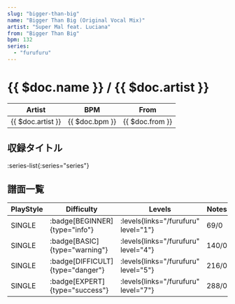 ```yaml
---
slug: "bigger-than-big"
name: "Bigger Than Big (Original Vocal Mix)"
artist: "Super Mal feat. Luciana"
from: "Bigger Than Big"
bpm: 132
series:
  - "furufuru"
---
```


# {{ $doc.name }} / {{ $doc.artist }}

|Artist|BPM|From|
|------|---|----|
|{{ $doc.artist }}|{{ $doc.bpm }}|{{ $doc.from }}|

## 収録タイトル

:series-list{:series="series"}

## 譜面一覧

|PlayStyle|Difficulty|Levels|Notes|Movie|
|---------|----------|------|-----|-----|
|SINGLE| :badge[BEGINNER]{type="info"}| :levels{links="/furufuru" level="1"}|69/0||
|SINGLE| :badge[BASIC]{type="warning"}| :levels{links="/furufuru" level="4"}|140/0||
|SINGLE| :badge[DIFFICULT]{type="danger"}| :levels{links="/furufuru" level="5"}|216/0||
|SINGLE| :badge[EXPERT]{type="success"}| :levels{links="/furufuru" level="7"}|288/0||
